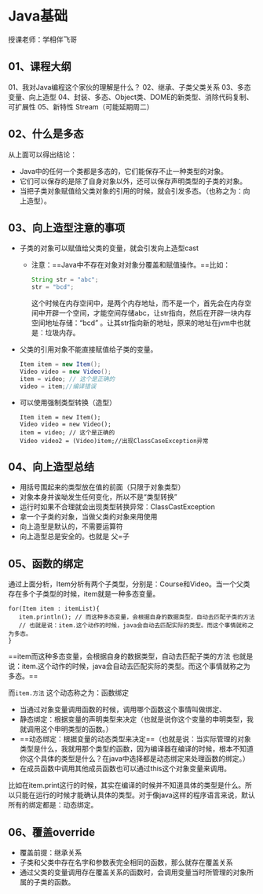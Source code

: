 # Java基础

授课老师：学相伴飞哥



## 01、课程大纲

01、我对Java编程这个家伙的理解是什么？
02、继承、子类父类关系
03、多态变量、向上造型
04、封装、多态、Object类、DOME的新类型、消除代码复制、可扩展性
05、新特性 Stream（可能延期周二）



## 02、什么是多态

从上面可以得出结论：

- Java中的任何一个类都是多态的，它们能保存不止一种类型的对象。
- 它们可以保存的是除了自身对象以外，还可以保存声明类型的子类的对象。
- 当把子类对象赋值给父类对象的引用的时候，就会引发多态。（也称之为：向上造型）。

## 03、向上造型注意的事项

- 子类的对象可以赋值给父类的变量，就会引发向上造型cast

  - 注意：==Java中不存在对象对对象分覆盖和赋值操作。==比如：

    ```java
    String str = "abc";
    str = "bcd";
    ```

    这个时候在内存空间中，是两个内存地址，而不是一个，首先会在内存空间中开辟一个空间，才能空间存储abc，让str指向，然后在开辟一块内存空间地址存储：“bcd” 。让其str指向新的地址，原来的地址在jvm中也就是：垃圾内存。

- 父类的引用对象不能直接赋值给子类的变量。

  ```java
  Item item = new Item();
  Video video = new Video();
  item = video; // 这个是正确的
  video = item;//编译错误
  ```

- 可以使用强制类型转换（造型）

  ```
  Item item = new Item();
  Video video = new Video();
  item = video; // 这个是正确的
  Video video2 = (Video)item;//出现ClassCaseException异常
  ```


## 04、向上造型总结

  - 用括号围起来的类型放在值的前面（只限于对象类型）
  - 对象本身并诶呦发生任何变化，所以不是“类型转换”
  - 运行时如果不合理就会出现类型转换异常：ClassCastException
  - 拿一个子类的对象，当做父类的对象来用使用
  - 向上造型是默认的，不需要运算符
  - 向上造型总是安全的。也就是  父=子 



## 05、函数的绑定

通过上面分析，Item分析有两个子类型，分别是：Course和Video。当一个父类存在多个子类型的时候，item就是一种多态变量。

```
for(Item item : itemList){
   item.println(); // 而这种多态变量，会根据自身的数据类型，自动去匹配子类的方法
   // 也就是说：item.这个动作的时候，java会自动去匹配实际的类型。而这个事情就称之为多态。
}
```

==item而这种多态变量，会根据自身的数据类型，自动去匹配子类的方法 也就是说：item.这个动作的时候，java会自动去匹配实际的类型。而这个事情就称之为多态。==

而`item.方法` 这个动态称之为：函数绑定

- 当通过对象变量调用函数的时候，调用哪个函数这个事情叫做绑定、
- 静态绑定：根据变量的声明类型来决定（也就是说你这个变量的申明类型，我就调用这个申明类型的函数。）
- ==动态绑定：根据变量的动态类型来决定==（也就是说：当实际管理的对象类型是什么，我就用那个类型的函数，因为编译器在编译的时候，根本不知道你这个具体的类型是什么？在java中选择都是动态绑定来处理函数的绑定。）
- 在成员函数中调用其他成员函数也可以通过this这个对象变量来调用。

比如在item.print这行的时候，其实在编译的时候并不知道具体的类型是什么。所以只能在运行的时候才能确认具体的类型。对于像java这样的程序语言来说，默认所有的绑定都是：动态绑定。





## 06、覆盖override

- 覆盖前提：继承关系
- 子类和父类中存在名字和参数表完全相同的函数，那么就存在覆盖关系
- 通过父类的变量调用存在覆盖关系的函数时，会调用变量当时所管理的对象所属的子类的函数。

